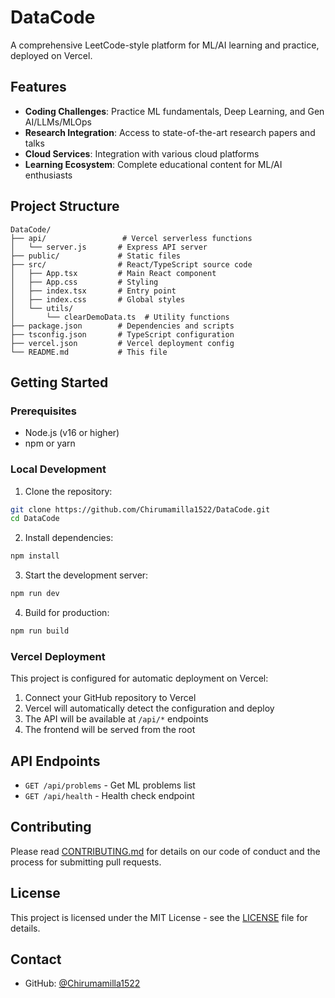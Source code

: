 # DataCode

A comprehensive LeetCode-style platform for ML/AI learning and practice, deployed on Vercel.

## Features

- **Coding Challenges**: Practice ML fundamentals, Deep Learning, and Gen AI/LLMs/MLOps
- **Research Integration**: Access to state-of-the-art research papers and talks
- **Cloud Services**: Integration with various cloud platforms
- **Learning Ecosystem**: Complete educational content for ML/AI enthusiasts

## Project Structure

```
DataCode/
├── api/                 # Vercel serverless functions
│   └── server.js       # Express API server
├── public/             # Static files
├── src/                # React/TypeScript source code
│   ├── App.tsx         # Main React component
│   ├── App.css         # Styling
│   ├── index.tsx       # Entry point
│   ├── index.css       # Global styles
│   └── utils/
│       └── clearDemoData.ts  # Utility functions
├── package.json        # Dependencies and scripts
├── tsconfig.json       # TypeScript configuration
├── vercel.json         # Vercel deployment config
└── README.md           # This file
```

## Getting Started

### Prerequisites

- Node.js (v16 or higher)
- npm or yarn

### Local Development

1. Clone the repository:
```bash
git clone https://github.com/Chirumamilla1522/DataCode.git
cd DataCode
```

2. Install dependencies:
```bash
npm install
```

3. Start the development server:
```bash
npm run dev
```

4. Build for production:
```bash
npm run build
```

### Vercel Deployment

This project is configured for automatic deployment on Vercel:

1. Connect your GitHub repository to Vercel
2. Vercel will automatically detect the configuration and deploy
3. The API will be available at `/api/*` endpoints
4. The frontend will be served from the root

## API Endpoints

- `GET /api/problems` - Get ML problems list
- `GET /api/health` - Health check endpoint

## Contributing

Please read [CONTRIBUTING.md](CONTRIBUTING.md) for details on our code of conduct and the process for submitting pull requests.

## License

This project is licensed under the MIT License - see the [LICENSE](LICENSE) file for details.

## Contact

- GitHub: [@Chirumamilla1522](https://github.com/Chirumamilla1522) 
